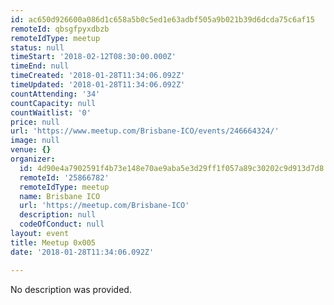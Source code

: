 ```yaml
---
id: ac650d926600a086d1c658a5b0c5ed1e63adbf505a9b021b39d6dcda75c6af15
remoteId: qbsgfpyxdbzb
remoteIdType: meetup
status: null
timeStart: '2018-02-12T08:30:00.000Z'
timeEnd: null
timeCreated: '2018-01-28T11:34:06.092Z'
timeUpdated: '2018-01-28T11:34:06.092Z'
countAttending: '34'
countCapacity: null
countWaitlist: '0'
price: null
url: 'https://www.meetup.com/Brisbane-ICO/events/246664324/'
image: null
venue: {}
organizer:
  id: 4d90e4a7902591f4b73e148e70ae9aba5e3d29ff1f057a89c30202c9d913d7d8
  remoteId: '25866782'
  remoteIdType: meetup
  name: Brisbane ICO
  url: 'https://meetup.com/Brisbane-ICO'
  description: null
  codeOfConduct: null
layout: event
title: Meetup 0x005
date: '2018-01-28T11:34:06.092Z'

---
```

No description was provided.

